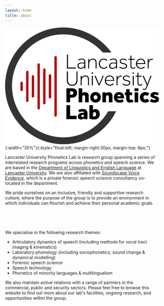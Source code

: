 ```yaml
---
layout: home
title: about
---
```


![logo](img/logo.jpg){:width="35%"}{:style="float:left; margin-right:30px; margin-top: 6px;"}


Lancaster University Phonetics Lab is research group spanning a series of interrelated research programs across phonetics and speech science. We are based in the [Department of Linguistics and English Language](https://www.lancaster.ac.uk/linguistics/) at [Lancaster University](https://www.lancaster.ac.uk). We are also affiliated with [Soundscape Voice Evidence](https://soundscapevoice.com), which is a private forensic speech science consultancy co-located in the department.

We pride ourselves on an inclusive, friendly and supportive research culture, where the purpose of the group is to provide an environment in which individuals can flourish and achieve their personal academic goals.

<br><br><br>

We specialise in the following research themes:

* Articulatory dynamics of speech (including methods for vocal tract imaging & kinematics)
* Laboratory phonology (including sociophonetics, sound change & dynamical modelling)
* Forensic speech science
* Speech technology
* Phonetics of minority languages & multilingualism

We also maintain active relations with a range of partners in the commercial, public and security sectors. Please feel free to browse this website to find out more about our lab's facilities, ongoing research, and opportunities within the group.